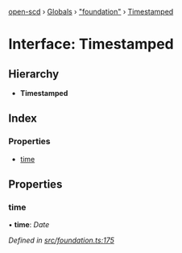 [open-scd](../README.md) › [Globals](../globals.md) › ["foundation"](../modules/_foundation_.md) › [Timestamped](_foundation_.timestamped.md)

# Interface: Timestamped

## Hierarchy

* **Timestamped**

## Index

### Properties

* [time](_foundation_.timestamped.md#time)

## Properties

###  time

• **time**: *Date*

*Defined in [src/foundation.ts:175](https://github.com/openscd/open-scd/blob/2f1ab2c/src/foundation.ts#L175)*
